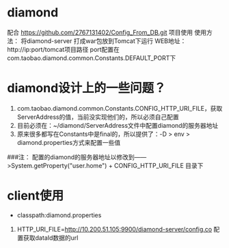 diamond
=======

配合 https://github.com/2767131402/Config_From_DB.git 项目使用
使用方法： 将diamond-server 打成war包放到Tomcat下运行
WEB地址：http://ip:port/tomcat项目路径  port配置在com.taobao.diamond.common.Constants.DEFAULT_PORT下

diamond设计上的一些问题？
==
1. com.taobao.diamond.common.Constants.CONFIG_HTTP_URI_FILE，获取ServerAddress的值，当前没实现他们的，所以必须自己配置
1. 目前必须在：~/diamond/ServerAddress文件中配置diamond的服务器地址
1. 原来很多都写在Constants中是final的，所以提供了：-D > env > diamond.properties方式来配置一些值

###注： 配置的diamond的服务器地址以修改到——>System.getProperty("user.home") + CONFIG_HTTP_URI_FILE 目录下

client使用
==
* classpath:diamond.properties
 1. HTTP_URI_FILE=http://10.200.51.105:9900/diamond-server/config.co 配置获取dataId数据的url
